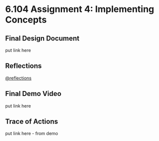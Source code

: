 # 6.104 Assignment 4: Implementing Concepts

## Final Design Document
put link here

## Reflections
[@reflections](./reflections.md)

## Final Demo Video
put link here

## Trace of Actions
put link here - from demo
